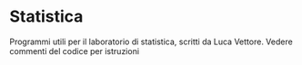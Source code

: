 # Statistica
Programmi utili per il laboratorio di statistica, scritti da Luca Vettore.
Vedere commenti del codice per istruzioni
